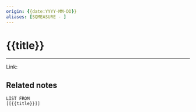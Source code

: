 ```yaml
---
origin: {{date:YYYY-MM-DD}}
aliases: [SQMEASURE - ]
---
```

# {{title}} 
---
Link: 

## Related notes
```dataview
LIST FROM
[[{{title}}]]
```